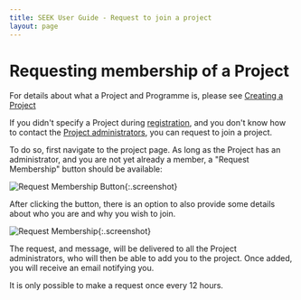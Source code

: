 ```yaml
---
title: SEEK User Guide - Request to join a project
layout: page
---
```


# Requesting membership of a Project

For details about what a Project and Programme is, please see [Creating a Project](./create-a-project.html)

If you didn't specify a Project during [registration](registering.html), and you don't know how to contact the [Project administrators](roles.html#project-administrator),
you can request to join a project.

To do so, first navigate to the project page. As long as the Project has an administrator, and you are not yet already
a member, a "Request Membership" button should be available:

![Request Membership Button](/images/user-guide/request-membership-button.png){:.screenshot}

After clicking the button, there is an option to also provide some details about who you are and why you wish to join.

![Request Membership](/images/user-guide/request-membership-dialog.png){:.screenshot}

The request, and message, will be delivered to all the Project administrators, who will then be able to add you to the 
project. Once added, you will receive an email notifying you.

It is only possible to make a request once every 12 hours.

